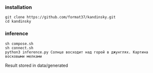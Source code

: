 ### installation
```
git clone https://github.com/format37/kandinsky.git
cd kandinsky
```
### inference
```
sh compose.sh
sh connect.sh
python3 inference.py Солнце восходит над горой в джунглях. Картина восковыми мелками
```
Result stored in data/generated
